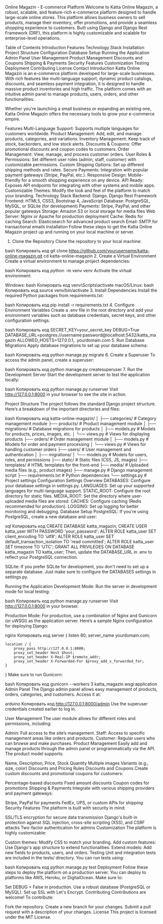 Online Magazin - E-commerce Platform
Welcome to Katta Online Magazin, a robust, scalable, and feature-rich e-commerce platform designed to handle large-scale online stores. This platform allows business owners to sell products, manage their inventory, offer promotions, and provide a seamless shopping experience to customers. Built using Django and Django Rest Framework (DRF), this platform is highly customizable and scalable for enterprise-level operations.

Table of Contents
Introduction
Features
Technology Stack
Installation
Project Structure
Configuration
Database Setup
Running the Application
Admin Panel
User Management
Product Management
Discounts and Coupons
Shipping & Payments
Security Features
Customization
Testing
Deployment
Contributing
License
Contact
Introduction
Katta Online Magazin is an e-commerce platform developed for large-scale businesses. With rich features like multi-language support, dynamic product catalogs, discounts, and seamless payment integration, it is designed to handle massive product inventories and high traffic. The platform comes with an intuitive admin panel to manage products, users, orders, and other functionalities.

Whether you're launching a small business or expanding an existing one, Katta Online Magazin offers the necessary tools to grow your e-commerce empire.

Features
Multi-Language Support: Supports multiple languages for customers worldwide.
Product Management: Add, edit, and manage products, categories, and variations.
Inventory Management: Keep track of stock, backorders, and low stock alerts.
Discounts & Coupons: Offer promotional discounts and coupon codes to customers.
Order Management: View, manage, and process customer orders.
User Roles & Permissions: Set different user roles (admin, staff, customer) with customizable permissions.
Custom Shipping Options: Set up different shipping methods and rates.
Secure Payments: Integration with popular payment gateways (Stripe, PayPal, etc.).
Responsive Design: Mobile-friendly for a smooth shopping experience on any device.
API Ready: Exposes API endpoints for integrating with other systems and mobile apps.
Customizable Themes: Modify the look and feel of the platform to match your branding.
Technology Stack
Backend: Django, Django Rest Framework
Frontend: HTML5, CSS3, Bootstrap 4, JavaScript
Database: PostgreSQL, MySQL, or SQLite (for development)
Payments: Stripe, PayPal, and other popular gateways
Storage: Amazon S3 or local storage for media files
Web Server: Nginx or Apache for production deployment
Cache: Redis for caching
Search: Elasticsearch for advanced product search
Email: SMTP for transactional emails
Installation
Follow these steps to get the Katta Online Magazin project up and running on your local machine or server.

1. Clone the Repository
Clone the repository to your local machine:

bash
Копировать код
git clone https://github.com/yourusername/katta-online-magazin.git
cd katta-online-magazin
2. Create a Virtual Environment
Create a virtual environment to manage project dependencies:

bash
Копировать код
python -m venv venv
Activate the virtual environment:

Windows:
bash
Копировать код
venv\Scripts\activate
macOS/Linux:
bash
Копировать код
source venv/bin/activate
3. Install Dependencies
Install the required Python packages from requirements.txt:

bash
Копировать код
pip install -r requirements.txt
4. Configure Environment Variables
Create a .env file in the root directory and add your environment variables such as database credentials, secret keys, and other configuration settings.

bash
Копировать код
SECRET_KEY=your_secret_key
DEBUG=True
DATABASE_URL=postgres://username:password@localhost:5432/katta_magazin
ALLOWED_HOSTS=127.0.0.1, .yourdomain.com
5. Run Database Migrations
Apply database migrations to set up your database schema:

bash
Копировать код
python manage.py migrate
6. Create a Superuser
To access the admin panel, create a superuser:

bash
Копировать код
python manage.py createsuperuser
7. Run the Development Server
Start the development server to test the application locally:

bash
Копировать код
python manage.py runserver
Visit http://127.0.0.1:8000 in your browser to see the site in action.

Project Structure
The project follows the standard Django project structure. Here’s a breakdown of the important directories and files:

bash
Копировать код
katta-online-magazin/
│
├── categories/            # Category management module
├── products/              # Product management module
│   ├── migrations/        # Database migrations for products
│   ├── models.py          # Models for products, prices, images, etc.
│   └── views.py           # Views for displaying products
├── orders/                # Order management module
│   ├── models.py          # Models for order and payment processing
│   └── views.py           # Views for handling customer orders
├── users/                 # User management and authentication
│   ├── migrations/
│   └── models.py          # Models for users, roles, and permissions
├── static/                # Static files (CSS, JS, images)
├── templates/             # HTML templates for the front-end
├── media/                 # Uploaded media files (e.g., product images)
├── manage.py              # Django management script
├── requirements.txt       # Python dependencies
└── settings.py            # Project settings
Configuration
Settings Overview
DATABASES: Configure your database settings in settings.py.
LANGUAGES: Set up your supported languages for multi-language support.
STATIC_ROOT: Configure the root directory for static files.
MEDIA_ROOT: Set the directory where user-uploaded media files are stored.
CACHES: Configure caching (Redis recommended for production).
LOGGING: Set up logging for better monitoring and debugging.
Database Setup
PostgreSQL:
If you're using PostgreSQL, create a new database and user:

sql
Копировать код
CREATE DATABASE katta_magazin;
CREATE USER katta_user WITH PASSWORD 'your_password';
ALTER ROLE katta_user SET client_encoding TO 'utf8';
ALTER ROLE katta_user SET default_transaction_isolation TO 'read committed';
ALTER ROLE katta_user SET timezone TO 'UTC';
GRANT ALL PRIVILEGES ON DATABASE katta_magazin TO katta_user;
Then, update the DATABASE_URL in .env to reflect your PostgreSQL connection.

SQLite:
If you prefer SQLite for development, you don't need to set up a separate database. Just make sure to configure the DATABASES settings in settings.py.

Running the Application
Development Mode:
Run the server in development mode for local testing:

bash
Копировать код
python manage.py runserver
Visit http://127.0.0.1:8000 in your browser.

Production Mode:
For production, use a combination of Nginx and Gunicorn (or uWSGI) as the application server. Here’s a sample Nginx configuration for deploying Django:

nginx
Копировать код
server {
    listen 80;
    server_name yourdomain.com;

    location / {
        proxy_pass http://127.0.0.1:8000;
        proxy_set_header Host $host;
        proxy_set_header X-Real-IP $remote_addr;
        proxy_set_header X-Forwarded-For $proxy_add_x_forwarded_for;
    }
}
Make sure to run Gunicorn:

bash
Копировать код
gunicorn --workers 3 katta_magazin.wsgi:application
Admin Panel
The Django admin panel allows easy management of products, orders, categories, and customers. Access it at:

arduino
Копировать код
http://127.0.0.1:8000/admin
Use the superuser credentials created earlier to log in.

User Management
The user module allows for different roles and permissions, including:

Admin: Full access to the site’s management.
Staff: Access to specific management areas like orders and products.
Customer: Regular users who can browse and make purchases.
Product Management
Easily add and manage products through the admin panel or programmatically via the API. The product model supports:

Name, Description, Price, Stock Quantity
Multiple images
Variants (e.g., size, color)
Discounts and Pricing Rules
Discounts and Coupons
Create custom discounts and promotional coupons for customers:

Percentage-based discounts
Fixed amount discounts
Coupon codes for promotions
Shipping & Payments
Integrate with various shipping providers and payment gateways:

Stripe, PayPal for payments
FedEx, UPS, or custom APIs for shipping
Security Features
The platform is built with security in mind:

SSL/TLS encryption for secure data transmission
Django's built-in protection against SQL injection, cross-site scripting (XSS), and CSRF attacks
Two-factor authentication for admins
Customization
The platform is highly customizable:

Custom themes: Modify CSS to match your branding.
Add custom features: Use Django's app structure to extend functionalities.
Extend models: Add new fields to products, users, and orders.
Testing
Unit and integration tests are included in the tests/ directory. You can run tests using:

bash
Копировать код
python manage.py test
Deployment
Follow these steps to deploy the platform on a production server. You can deploy to platforms like AWS, Heroku, or DigitalOcean. Make sure to:

Set DEBUG = False in production.
Use a robust database (PostgreSQL or MySQL).
Set up SSL with Let's Encrypt.
Contributing
Contributions are welcome! To contribute:

Fork the repository.
Create a new branch for your changes.
Submit a pull request with a description of your changes.
License
This project is licensed under the MIT License.

